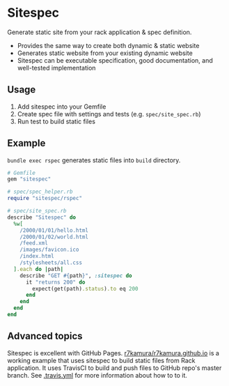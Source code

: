 # Sitespec
Generate static site from your rack application & spec definition.

* Provides the same way to create both dynamic & static website
* Generates static website from your existing dynamic website
* Sitespec can be executable specification, good documentation, and well-tested implementation

## Usage
1. Add sitespec into your Gemfile
2. Create spec file with settings and tests (e.g. `spec/site_spec.rb`)
3. Run test to build static files

## Example
`bundle exec rspec` generates static files into `build` directory.

```rb
# Gemfile
gem "sitespec"
```

```rb
# spec/spec_helper.rb
require "sitespec/rspec"
```

```rb
# spec/site_spec.rb
describe "Sitespec" do
  %w[
    /2000/01/01/hello.html
    /2000/01/02/world.html
    /feed.xml
    /images/favicon.ico
    /index.html
    /stylesheets/all.css
  ].each do |path|
    describe "GET #{path}", :sitespec do
      it "returns 200" do
        expect(get(path).status).to eq 200
      end
    end
  end
end
```

## Advanced topics
Sitespec is excellent with GitHub Pages.
[r7kamura/r7kamura.github.io](https://github.com/r7kamura/r7kamura.github.io)
is a working example that uses sitespec to build static files from Rack application.
It uses TravisCI to build and push files to GitHub repo's master branch.
See [.travis.yml](https://github.com/r7kamura/r7kamura.github.io/blob/source/.travis.yml)
for more information about how to to it.
